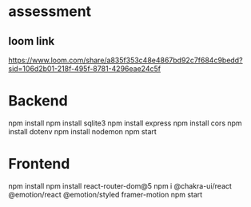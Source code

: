 
# assessment
## loom link
https://www.loom.com/share/a835f353c48e4867bd92c7f684c9bedd?sid=106d2b01-218f-495f-8781-4296eae24c5f

# Backend
npm install
npm install sqlite3
npm install express
npm install cors
npm install dotenv
npm install nodemon
npm start

# Frontend
npm install
npm install react-router-dom@5
npm i @chakra-ui/react @emotion/react @emotion/styled framer-motion
npm start

